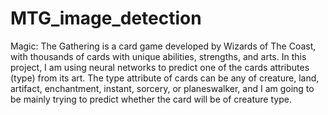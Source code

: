 # MTG_image_detection

Magic: The Gathering is a card game developed by Wizards of The Coast, with thousands of cards with unique abilities, strengths, and arts. In this project, I am using neural networks to predict one of the cards attributes (type) from its art. The type attribute of cards can be any of creature, land, artifact, enchantment, instant, sorcery, or planeswalker, and I am going to be mainly trying to predict whether the card will be of creature type.